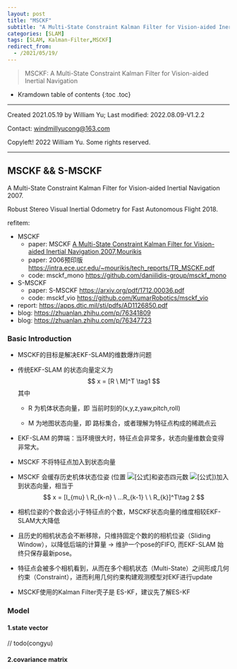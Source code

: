 ```yaml
---
layout: post
title: "MSCKF"
subtitle: "A Multi-State Constraint Kalman Filter for Vision-aided Inertial Navigation"
categories: [SLAM]
tags: [SLAM, Kalman-Filter,MSCKF]
redirect_from:
  - /2021/05/19/
---
```


>  MSCKF: A Multi-State Constraint Kalman Filter for Vision-aided Inertial Navigation

* Kramdown table of contents
{:toc .toc}

----

Created 2021.05.19 by William Yu; Last modified: 2022.08.09-V1.2.2

Contact: [windmillyucong@163.com](mailto:windmillyucong@163.com)

Copyleft! 2022 William Yu. Some rights reserved.

----

## MSCKF && S-MSCKF

A Multi-State Constraint Kalman Filter for Vision-aided Inertial Navigation 2007.

Robust Stereo Visual Inertial Odometry for Fast Autonomous Flight 2018.

refitem:

- MSCKF
    - paper: MSCKF [A Multi-State Constraint Kalman Filter for Vision-aided Inertial Navigation,2007,Mourikis](https://www-users.cse.umn.edu/~stergios/papers/ICRA07-MSCKF.pdf)
    - paper: 2006预印版 https://intra.ece.ucr.edu/~mourikis/tech_reports/TR_MSCKF.pdf 
    - code: msckf_mono https://github.com/daniilidis-group/msckf_mono
- S-MSCKF
    - paper: S-MSCKF https://arxiv.org/pdf/1712.00036.pdf
    - code: msckf_vio https://github.com/KumarRobotics/msckf_vio
- report: https://apps.dtic.mil/sti/pdfs/AD1126850.pdf
- blog: https://zhuanlan.zhihu.com/p/76341809
- blog: https://zhuanlan.zhihu.com/p/76347723



### Basic Introduction

- MSCKF的目标是解决EKF-SLAM的维数爆炸问题

- 传统EKF-SLAM 的状态向量定义为
  $$
  x = [R \ M]^T \tag1
  $$
  其中 

  - R 为机体状态向量，即 当前时刻的(x,y,z,yaw,pitch,roll)

  - M 为地图状态向量，即 路标集合，或者理解为特征点构成的稀疏点云

- EKF-SLAM 的弊端：当环境很大时，特征点会非常多，状态向量维数会变得非常大。

- MSCKF 不将特征点加入到状态向量

- MSCKF 会缓存历史机体状态位姿 (位置 ![[公式]](https://www.zhihu.com/equation?tex=p)和姿态四元数 ![[公式]](https://www.zhihu.com/equation?tex=q))加入到状态向量，相当于
  $$
  x = [I_{mu} \ R_{k-n} \ ...R_{k-1} \ \ R_{k}]^T\tag 2
  $$

- 相机位姿的个数会远小于特征点的个数，MSCKF状态向量的维度相较EKF-SLAM大大降低

- 且历史的相机状态会不断移除，只维持固定个数的的相机位姿（Sliding Window），以降低后端的计算量 -> 维护一个pose的FIFO, 而EKF-SLAM 始终只保存最新pose。

- 特征点会被多个相机看到，从而在多个相机状态（Multi-State）之间形成几何约束（Constraint），进而利用几何约束构建观测模型对EKF进行update

- MSCKF使用的Kalman Filter壳子是 ES-KF，建议先了解ES-KF

### Model

#### 1.state vector


// todo(congyu)


#### 2.covariance matrix



